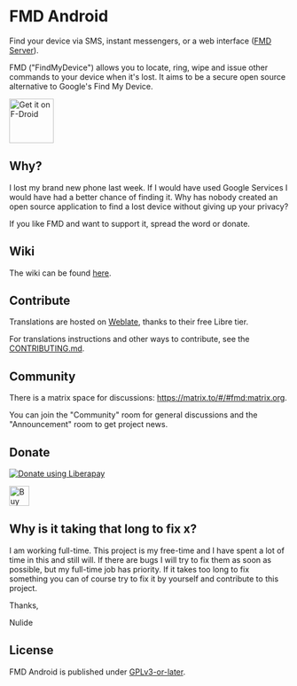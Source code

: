 # FMD Android

Find your device via SMS, instant messengers, or a web interface
([FMD Server](https://gitlab.com/Nulide/findmydeviceserver)).

FMD ("FindMyDevice") allows you to locate, ring, wipe and issue other commands to your device when it's lost.
It aims to be a secure open source alternative to Google's Find My Device.

[<img src="https://fdroid.gitlab.io/artwork/badge/get-it-on.png"
     alt="Get it on F-Droid"
     height="80">](https://f-droid.org/packages/de.nulide.findmydevice/)

## Why?

I lost my brand new phone last week.
If I would have used Google Services I would have had a better chance of finding it.
Why has nobody created an open source application to find a lost device without giving up your privacy?

If you like FMD and want to support it, spread the word or donate.

## Wiki

The wiki can be found [here](https://gitlab.com/loyality7/findmydevice/-/wikis/home).

## Contribute

Translations are hosted on [Weblate](https://hosted.weblate.org/projects/findmydevice/fmd-android/),
thanks to their free Libre tier.

For translations instructions and other ways to contribute, see the [CONTRIBUTING.md](CONTRIBUTING.md).

## Community

There is a matrix space for discussions: https://matrix.to/#/#fmd:matrix.org.

You can join the "Community" room for general discussions and the "Announcement" room to get project news.

## Donate

<script src="https://liberapay.com/Nulide/widgets/button.js"></script>
<noscript><a href="https://liberapay.com/Nulide/donate"><img alt="Donate using Liberapay" src="https://liberapay.com/assets/widgets/donate.svg"></a></noscript>   

<a href='https://ko-fi.com/H2H35JLOY' target='_blank'><img height='36' style='border:0px;height:36px;' src='https://cdn.ko-fi.com/cdn/kofi4.png?v=2' border='0' alt='Buy Me a Coffee at ko-fi.com' /></a> 

## Why is it taking that long to fix x?

I am working full-time.
This project is my free-time and I have spent a lot of time in this and still will.
If there are bugs I will try to fix them as soon as possible, but my full-time job has priority.
If it takes too long to fix something you can of course try to fix it by yourself and contribute to this project.

Thanks,

Nulide

## License

FMD Android is published under [GPLv3-or-later](LICENSE).

